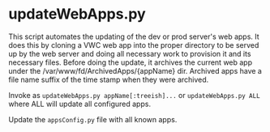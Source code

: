 # updateWebApps.py

This script automates the updating of the dev or prod server's web apps. It does this by cloning a VWC web app into the proper directory to be served 
up by the web server and doing all necessary work to provision it and its necessary files. Before doing the update, it archives the current web app under the /var/www/fd/ArchivedApps/{appName} dir. Archived apps have a file name suffix of the time stamp when they were archived.

Invoke as `updateWebApps.py appName[:treeish]...` or `updateWebApps.py ALL` where ALL will update all configured apps.

Update the `appsConfig.py` file with all known apps.

